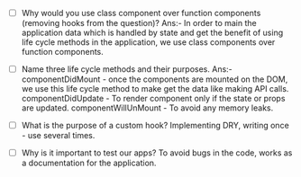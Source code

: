 - [ ] Why would you use class component over function components (removing hooks from the question)?
  Ans:- In order to main the application data which is handled by state and get the benefit of using life cycle methods in the application, we use class components over function components.
- [ ] Name three life cycle methods and their purposes.
  Ans:- componentDidMount - once the components are mounted on the DOM, we use this life cycle method to make get the data like making API calls.
        componentDidUpdate - To render component only if the state or props are updated.
        componentWillUnMount - To avoid any memory leaks.

- [ ] What is the purpose of a custom hook?
     Implementing DRY, writing once - use several times.
- [ ] Why is it important to test our apps?
    To avoid bugs in the code, works as a documentation for the application.
